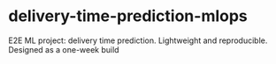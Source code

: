 # delivery-time-prediction-mlops
E2E ML project: delivery time prediction. Lightweight and reproducible. Designed as a one-week build
